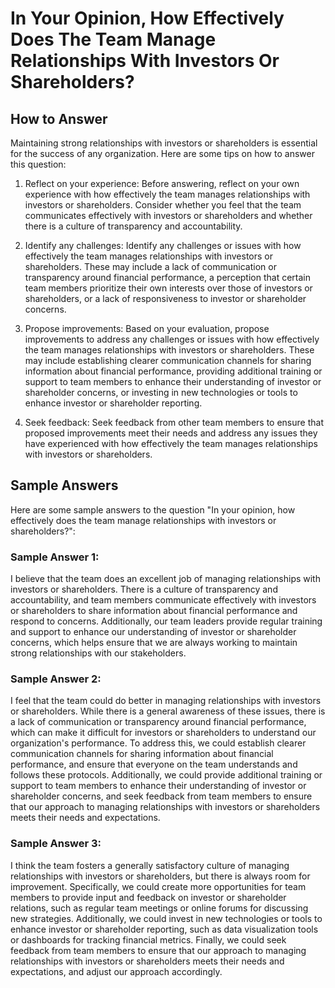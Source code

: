 In Your Opinion, How Effectively Does The Team Manage Relationships With Investors Or Shareholders?
==========================================================================================================================

How to Answer
-------------

Maintaining strong relationships with investors or shareholders is essential for the success of any organization. Here are some tips on how to answer this question:

1. Reflect on your experience: Before answering, reflect on your own experience with how effectively the team manages relationships with investors or shareholders. Consider whether you feel that the team communicates effectively with investors or shareholders and whether there is a culture of transparency and accountability.

2. Identify any challenges: Identify any challenges or issues with how effectively the team manages relationships with investors or shareholders. These may include a lack of communication or transparency around financial performance, a perception that certain team members prioritize their own interests over those of investors or shareholders, or a lack of responsiveness to investor or shareholder concerns.

3. Propose improvements: Based on your evaluation, propose improvements to address any challenges or issues with how effectively the team manages relationships with investors or shareholders. These may include establishing clearer communication channels for sharing information about financial performance, providing additional training or support to team members to enhance their understanding of investor or shareholder concerns, or investing in new technologies or tools to enhance investor or shareholder reporting.

4. Seek feedback: Seek feedback from other team members to ensure that proposed improvements meet their needs and address any issues they have experienced with how effectively the team manages relationships with investors or shareholders.

Sample Answers
--------------

Here are some sample answers to the question "In your opinion, how effectively does the team manage relationships with investors or shareholders?":

### Sample Answer 1:

I believe that the team does an excellent job of managing relationships with investors or shareholders. There is a culture of transparency and accountability, and team members communicate effectively with investors or shareholders to share information about financial performance and respond to concerns. Additionally, our team leaders provide regular training and support to enhance our understanding of investor or shareholder concerns, which helps ensure that we are always working to maintain strong relationships with our stakeholders.

### Sample Answer 2:

I feel that the team could do better in managing relationships with investors or shareholders. While there is a general awareness of these issues, there is a lack of communication or transparency around financial performance, which can make it difficult for investors or shareholders to understand our organization's performance. To address this, we could establish clearer communication channels for sharing information about financial performance, and ensure that everyone on the team understands and follows these protocols. Additionally, we could provide additional training or support to team members to enhance their understanding of investor or shareholder concerns, and seek feedback from team members to ensure that our approach to managing relationships with investors or shareholders meets their needs and expectations.

### Sample Answer 3:

I think the team fosters a generally satisfactory culture of managing relationships with investors or shareholders, but there is always room for improvement. Specifically, we could create more opportunities for team members to provide input and feedback on investor or shareholder relations, such as regular team meetings or online forums for discussing new strategies. Additionally, we could invest in new technologies or tools to enhance investor or shareholder reporting, such as data visualization tools or dashboards for tracking financial metrics. Finally, we could seek feedback from team members to ensure that our approach to managing relationships with investors or shareholders meets their needs and expectations, and adjust our approach accordingly.
